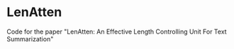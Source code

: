 # LenAtten
Code for the paper "LenAtten: An Effective Length Controlling Unit For Text Summarization"
